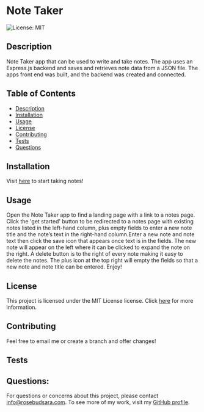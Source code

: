 # Note Taker

![License: MIT](https://img.shields.io/badge/License-MIT-yellow.svg)

## Description
<a name="description"></a>

Note Taker app that can be used to write and take notes. The app uses an Express.js backend and saves and retrieves note data from a JSON file. The apps front end was built, and the backend was created and connected. 

## Table of Contents
- [Description](#description)
- [Installation](#installation)
- [Usage](#usage)
- [License](#license)
- [Contributing](#contributing)
- [Tests](#tests)
- [Questions](#questions)


## Installation
<a name="installation"></a>
Visit [here](https://nodejs-note-taker-sarawendland.herokuapp.com/) to start taking notes! 

## Usage
<a name="usage"></a>
Open the Note Taker app to find a landing page with a link to a notes page. Click the 'get started' button to be redirected to a notes page with existing notes listed in the left-hand column, plus empty fields to enter a new note title and the note’s text in the right-hand column.Enter a new note and note text then click the save icon that appears once text is in the fields. The new note will appear on the left where it can be clicked to expand the note on the right. A delete button  is to the right of every note making it easy to delete the notes. The plus icon at the top right will empty the fields so that a new note and note title can be entered. Enjoy! 

## License
This project is licensed under the MIT License license. Click [here](https://opensource.org/licenses/MIT) for more information.

## Contributing
<a name="contributing"></a>
Feel free to email me or create a branch and offer changes!

## Tests
<a name="tests"></a>



## Questions:
<a name="questions"></a>
For questions or concerns about this project, please contact info@rosebudsara.com. To see more of my work, visit my [GitHub profile](https://github.com/sararosebud).
